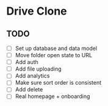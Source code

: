 # Drive Clone

## TODO

-[ ] Set up database and data model
-[ ] Move folder open state to URL
-[ ] Add auth
-[ ] Add file uploading
-[ ] Add analytics
-[ ] Make sure sort order is consistent
-[ ]  Add delete
-[ ] Real homepage + onboarding
